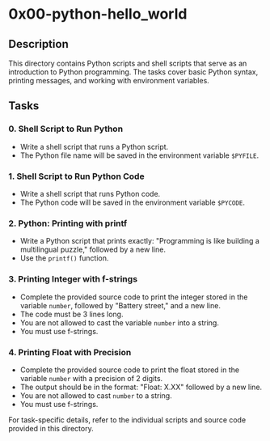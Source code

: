 # 0x00-python-hello_world

## Description

This directory contains Python scripts and shell scripts that serve as an introduction to Python programming. The tasks cover basic Python syntax, printing messages, and working with environment variables.

## Tasks

### 0. Shell Script to Run Python
- Write a shell script that runs a Python script.
- The Python file name will be saved in the environment variable `$PYFILE`.

### 1. Shell Script to Run Python Code
- Write a shell script that runs Python code.
- The Python code will be saved in the environment variable `$PYCODE`.

### 2. Python: Printing with printf
- Write a Python script that prints exactly: "Programming is like building a multilingual puzzle," followed by a new line.
- Use the `printf()` function.

### 3. Printing Integer with f-strings
- Complete the provided source code to print the integer stored in the variable `number`, followed by "Battery street," and a new line.
- The code must be 3 lines long.
- You are not allowed to cast the variable `number` into a string.
- You must use f-strings.

### 4. Printing Float with Precision
- Complete the provided source code to print the float stored in the variable `number` with a precision of 2 digits.
- The output should be in the format: "Float: X.XX" followed by a new line.
- You are not allowed to cast `number` to a string.
- You must use f-strings.

For task-specific details, refer to the individual scripts and source code provided in this directory.

